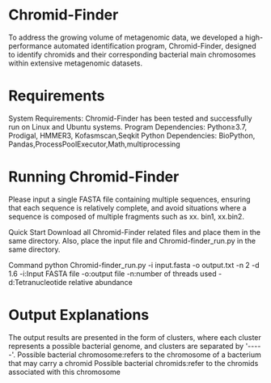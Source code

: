 # Chromid-Finder
To address the growing volume of metagenomic data, we developed a high-performance automated identification program, Chromid-Finder, designed to identify chromids and their corresponding bacterial main chromosomes within extensive metagenomic datasets.

# Requirements
System Requirements: Chromid-Finder has been tested and successfully run on Linux and Ubuntu systems.
Program Dependencies: Python≥3.7, Prodigal, HMMER3, Kofasmscan,Seqkit 
Python Dependencies: BioPython, Pandas,ProcessPoolExecutor,Math,multiprocessing

# Running Chromid-Finder
Please input a single FASTA file containing multiple sequences, ensuring that each sequence is relatively complete, and avoid situations where a sequence is composed of multiple fragments such as xx. bin1, xx.bin2.

Quick Start
Download all Chromid-Finder related files and place them in the same directory. Also, place the input file and Chromid-finder_run.py in the same directory.

Command
python Chromid-finder_run.py -i input.fasta -o output.txt -n 2 -d 1.6
-i:Input FASTA file
-o:output file
-n:number of threads used
-d:Tetranucleotide relative abundance

# Output Explanations
The output results are presented in the form of clusters, where each cluster represents a possible bacterial genome, and clusters are separated by '-----'.
Possible bacterial chromosome:refers to the chromosome of a bacterium that may carry a chromid
Possible bacterial chromids:refer to the chromids associated with this chromosome
